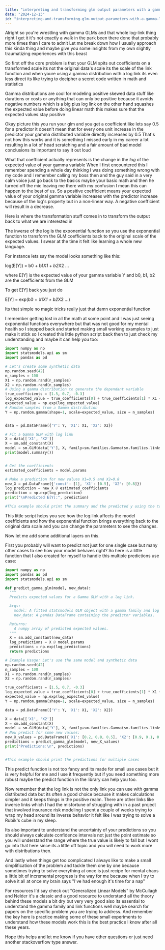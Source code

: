 ```yaml
---
title: "interpreting and transforming glm output parameters with a gamma log link?"
date: "2024-12-13"
id: "interpreting-and-transforming-glm-output-parameters-with-a-gamma-log-link"
---
```


Alright so you're wrestling with gamma GLMs and that whole log-link thing right I get it it's not exactly a walk in the park been there done that probably more times than I care to admit Let me break down how I usually approach this kinda thing and maybe give you some insights from my own slightly traumatizing experiences with this beast

So first off the core problem is that your GLM spits out coefficients on a transformed scale its not the original data's scale its the scale of the link function and when youre using a gamma distribution with a log link its even less direct its like trying to decipher a secret code written in math and statistics

Gamma distributions are cool for modeling positive skewed data stuff like durations or costs or anything that can only be positive because it avoids negative numbers which is a big plus log link on the other hand squashes the expected value before doing linear math this makes sure that the expected values stay positive

Okay picture this you run your glm and you get a coefficient like lets say 0.5 for a predictor it doesn't mean that for every one unit increase in the predictor your gamma distributed variable directly increases by 0.5 That's not how this works and it is something I missed early in my career a lot resulting in a lot of head scratching and a fair amount of bad model conclusions its important to say it out loud

What that coefficient actually represents is the change in the *log* of the expected value of your gamma variable When I first encountered this I remember spending a whole day thinking I was doing something wrong with my code and I remember calling my boss then and the guy said in a very calm voice just go back to the basics maybe your basic math and then he turned off the mic leaving me there with my confusion I mean this can happen to the best of us. So a positive coefficient means your expected value of your original gamma variable increases with the predictor increase because of the log's property but in a non-linear way. A negative coefficient will result in a decrease.

Here is where the transformation stuff comes in to transform the output back to what we are interested in

The inverse of the log is the exponential function so you use the exponential function to transform the GLM coefficients back to the original scale of the expected values. I swear at the time it felt like learning a whole new language.

For instance lets say the model looks something like this:

log(E[Y]) = b0 + b1*X1 + b2*X2 ...

where E[Y] is the expected value of your gamma variable Y and b0, b1, b2 are the coefficients from the GLM

To get E[Y] back you just do

E[Y] = exp(b0 + b1*X1 + b2*X2 ...)

Its that simple no magic tricks really just that damn exponential function

I remember getting lost in all the math at some point and I was just seeing exponential functions everywhere but that was not good for my mental health so I stepped back and started making small working examples to just make it stick so I created this little python script back then to just check my understanding and maybe it can help you too:

```python
import numpy as np
import statsmodels.api as sm
import pandas as pd

# Let's create some synthetic data
np.random.seed(42)
n_samples = 100
X1 = np.random.rand(n_samples)
X2 = np.random.rand(n_samples)
# Using a gamma distribution to generate the dependant variable
true_coefficients = [1.5, 0.7, -0.3]
log_expected_value = true_coefficients[0] + true_coefficients[1] * X1 + true_coefficients[2] * X2
expected_value = np.exp(log_expected_value)
# Random samples from a Gamma distribution
Y = np.random.gamma(shape=1, scale=expected_value, size = n_samples)


data = pd.DataFrame({'Y': Y, 'X1': X1, 'X2': X2})

# Fit a Gamma GLM with log link
X = data[['X1', 'X2']]
X = sm.add_constant(X)
model = sm.GLM(data['Y'], X, family=sm.families.Gamma(sm.families.links.log())).fit()
print(model.summary())


# Get the coefficients
estimated_coefficients = model.params

# Make a prediction for new values X1=0.5 and X2=0.8
new_X = pd.DataFrame({'const': [1], 'X1': [0.5], 'X2': [0.8]})
log_prediction = new_X @ estimated_coefficients
prediction = np.exp(log_prediction)
print("\nPredicted E[Y]:", prediction)

#This example should print the summary and the predicted y using the transformed log values
```

This little script helps you see how the log link affects the model coefficients and how the exponential function brings everything back to the original data scale and you can change the parameters to see the changes.

Now let me add some additional layers on this.

First you probably will want to predict not just for one single case but many other cases to see how your model behaves right? So here is a little function that I also created for myself to handle this multiple predictions use case:

```python
import numpy as np
import pandas as pd
import statsmodels.api as sm

def predict_gamma_glm(model, new_data):
  """
  Predicts expected values for a Gamma GLM with a log link.

  Args:
    model: A fitted statsmodels GLM object with a gamma family and log link.
    new_data: A pandas DataFrame containing the predictor variables.

  Returns:
    A numpy array of predicted expected values.
  """
  X = sm.add_constant(new_data)
  log_predictions = X @ model.params
  predictions = np.exp(log_predictions)
  return predictions

# Example Usage: Let's use the same model and synthetic data
np.random.seed(42)
n_samples = 100
X1 = np.random.rand(n_samples)
X2 = np.random.rand(n_samples)

true_coefficients = [1.5, 0.7, -0.3]
log_expected_value = true_coefficients[0] + true_coefficients[1] * X1 + true_coefficients[2] * X2
expected_value = np.exp(log_expected_value)
Y = np.random.gamma(shape=1, scale=expected_value, size = n_samples)

data = pd.DataFrame({'Y': Y, 'X1': X1, 'X2': X2})

X = data[['X1', 'X2']]
X = sm.add_constant(X)
model = sm.GLM(data['Y'], X, family=sm.families.Gamma(sm.families.links.log())).fit()
# Now predict for some new values:
new_X_values = pd.DataFrame({'X1': [0.2, 0.8, 0.5], 'X2': [0.9, 0.1, 0.6]})
predictions = predict_gamma_glm(model, new_X_values)
print("Predictions:\n", predictions)


#This example should print the predictions for multiple cases
```
This predict function is not too fancy and its made for small use cases but it is very helpful for me and I use it frequently but if you need something more robust maybe the predict function in the library can help you too.

Now remember that the log link is not the only link you can use with gamma distributed data but its often a good choice because it makes calculations simpler and it keeps things in the positive realm. There are other links like inverse links which I had the misfortune of struggling with in a past project that involved insurance risk modeling I spent a couple of weeks trying to wrap my head around its inverse behavior it felt like I was trying to solve a Rubik's cube in my sleep.

Its also important to understand the uncertainty of your predictions so you should always calculate confidence intervals not just the point estimate so you will understand the range where the true value is likely to fall but I wont go into that here since its a little off topic and you will need to work more with distributions then.

And lastly when things get too complicated I always like to make a small simplification of the problem and tackle them one by one because sometimes trying to solve everything at once is just recipe for mental chaos a little bit of incremental progress is the way for me because when I try to solve it all at once my brain says "I've had enough it's time for a nap"

For resources I'd say check out "Generalized Linear Models" by McCullagh and Nelder it's a classic and a good resource to understand all the theory behind these models a bit dry but very very good also its essential to understand the gamma family and link functions well maybe search for papers on the specific problem you are trying to address.
And remember the key here is practice making some of these small experiments to understand how these models work this is the best practice I know after all these years.

Hope this helps and let me know if you have other questions or just need another stackoverflow type answer.
